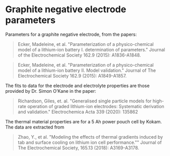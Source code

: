 # Graphite negative electrode parameters

Parameters for a graphite negative electrode, from the papers:

> Ecker, Madeleine, et al. "Parameterization of a physico-chemical model of a lithium-ion battery I. determination of parameters." Journal of the Electrochemical Society 162.9 (2015): A1836-A1848.

> Ecker, Madeleine, et al. "Parameterization of a physico-chemical model of a lithium-ion battery II. Model validation." Journal of The Electrochemical Society 162.9 (2015): A1849-A1857.

The fits to data for the electrode and electrolyte properties are those provided
by Dr. Simon O’Kane in the paper:

> Richardson, Giles, et. al. "Generalised single particle models for high-rate operation of graded lithium-ion electrodes: Systematic derivation and validation." Electrochemica Acta 339 (2020): 135862

The thermal material properties are for a 5 Ah power pouch cell by Kokam. The data are extracted from

> Zhao, Y., et al. "Modeling the effects of thermal gradients induced by tab and surface cooling on lithium ion cell performance."" Journal of The Electrochemical Society, 165.13 (2018): A3169-A3178.
